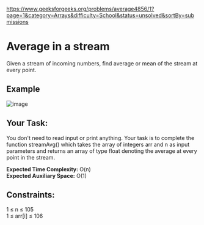 https://www.geeksforgeeks.org/problems/average4856/1?page=1&category=Arrays&difficulty=School&status=unsolved&sortBy=submissions

<h1>Average in a stream</h1>

Given a stream of incoming numbers, find average or mean of the stream at every point.

 
## Example 
![image](https://github.com/shanvii/DSA-Problems-GeeksforGeeks/assets/81086303/3c03aa91-7c8f-4e29-8da0-75ee509dfbdf)

## Your Task:
You don't need to read input or print anything. Your task is to complete the function streamAvg() which takes the array of integers arr and n as input parameters and returns an array of type float denoting the average at every point in the stream. 

 
**Expected Time Complexity:** O(n)  <br/>
**Expected Auxiliary Space:** O(1)

 
## Constraints:
1 ≤ n ≤ 105  <br/>
1 ≤ arr[i] ≤ 106
